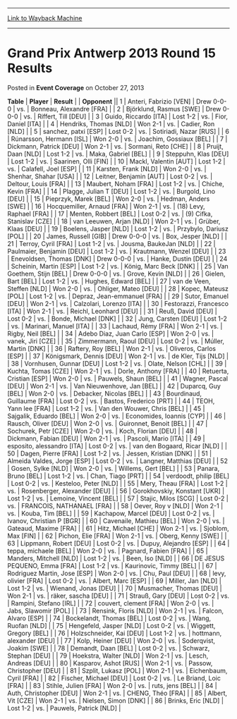 
---
[Link to Wayback Machine](https://web.archive.org/web/20220928151331/https://magic.wizards.com/en/articles/archive/event-coverage/grand-prix-antwerp-2013-round-15-results-2013-10-27)

[_metadata_:description]:- "TablePlayerResult Opponent 1Anteri, Fabrizio [VEN]Drew 0-0-0vs.Bonneau, Alexandre [FRA] 2Björklund, Rasmus [SWE]Drew 0-0-0vs.Riffert, Till [DEU] 3Guido, Riccardo [ITA]Lost 1-2vs.Fior, Daniel [ITA] 4Hendriks, Thomas [NLD]Won 2-1vs.Cadier, Ron [NLD] 5sanchez, patxi [ESP]Lost 0-2vs.Sotiriadi, Nazar [RUS] 6Rúnarsson, Hermann [ISL]Won 2-0vs.Joachim, Gossiaux [BEL] 7Dickmann,"
[_metadata_:generator]:- "Drupal 7 (http://drupal.org)"
[_metadata_:node]:- "438611"
[_metadata_:publish_date]:- "2013-10-27"
[_metadata_:source]:- "div-main-content"
[_metadata_:title]:- "Grand Prix Antwerp 2013 Round 15 Results"
[_metadata_:wayback_capture_timestamp]:- "2022-09-28 15:13:31"
[_metadata_:wayback_raw_url]:- "https://web.archive.org/web/20220928151331id_/https://magic.wizards.com/en/articles/archive/event-coverage/grand-prix-antwerp-2013-round-15-results-2013-10-27"
[_metadata_:wayback_url]:- "https://magic.wizards.com/en/articles/archive/event-coverage/grand-prix-antwerp-2013-round-15-results-2013-10-27"
---


Grand Prix Antwerp 2013 Round 15 Results
========================================



 Posted in **Event Coverage**
 on October 27, 2013 












 **Table** | **Player** | **Result** |  | **Opponent** ||  1 | Anteri, Fabrizio [VEN] | Drew 0-0-0 | vs. | Bonneau, Alexandre [FRA] |
|  2 | Björklund, Rasmus [SWE] | Drew 0-0-0 | vs. | Riffert, Till [DEU] |
|  3 | Guido, Riccardo [ITA] | Lost 1-2 | vs. | Fior, Daniel [ITA] |
|  4 | Hendriks, Thomas [NLD] | Won 2-1 | vs. | Cadier, Ron [NLD] |
|  5 | sanchez, patxi [ESP] | Lost 0-2 | vs. | Sotiriadi, Nazar [RUS] |
|  6 | Rúnarsson, Hermann [ISL] | Won 2-0 | vs. | Joachim, Gossiaux [BEL] |
|  7 | Dickmann, Patrick [DEU] | Won 2-1 | vs. | Sormani, Reto [CHE] |
|  8 | Pruijt, Daan [NLD] | Lost 1-2 | vs. | Maka, Gabriel [BEL] |
|  9 | Steppuhn, Klas [DEU] | Lost 1-2 | vs. | Saarinen, Olli [FIN] |
|  10 | Mackl, Valentin [AUT] | Lost 1-2 | vs. | Calafell, Joel [ESP] |
|  11 | Karsten, Frank [NLD] | Won 2-0 | vs. | Shenhar, Shahar [USA] |
|  12 | Leitner, Benjamin [AUT] | Lost 0-2 | vs. | Deltour, Louis [FRA] |
|  13 | Maubert, Noham [FRA] | Lost 1-2 | vs. | Chiche, Kevin [FRA] |
|  14 | Plagge, Julian T [DEU] | Lost 1-2 | vs. | Burgold, Lino [DEU] |
|  15 | Pieprzyk, Marek [BEL] | Won 2-0 | vs. | Hedman, Anders [SWE] |
|  16 | Hocquemiller, Arnaud [FRA] | Won 2-1 | vs. | (18) Levy, Raphael [FRA] |
|  17 | Menten, Robbert [BEL] | Lost 0-2 | vs. | (9) Cifka, Stanislav [CZE] |
|  18 | van Leeuwen, Arjan [NLD] | Won 2-1 | vs. | Grüber, Klaas [DEU] |
|  19 | Boelens, Jasper [NLD] | Lost 1-2 | vs. | Przybylo, Dariusz [POL] |
|  20 | James, Russell [GIB] | Drew 0-0-0 | vs. | Box, Jesper [NLD] |
|  21 | Terroy, Cyril [FRA] | Lost 1-2 | vs. | Jousma, BaukeJan [NLD] |
|  22 | Paulmaier, Benjamin [DEU] | Lost 1-2 | vs. | Krautmann, Wenzel [DEU] |
|  23 | Enevoldsen, Thomas [DNK] | Drew 0-0-0 | vs. | Hanke, Dustin [DEU] |
|  24 | Scheinin, Martin [ESP] | Lost 1-2 | vs. | König, Marc Beck [DNK] |
|  25 | Van Goethem, Stijn [BEL] | Drew 0-0-0 | vs. | Grove, Kevin [NLD] |
|  26 | Gielen, Bart [BEL] | Lost 1-2 | vs. | Hughes, Edward [BEL] |
|  27 | van de Veen, Steffen [NLD] | Won 2-0 | vs. | Ohliger, Mateo [DEU] |
|  28 | Kopec, Mateusz [POL] | Lost 1-2 | vs. | Depraz, Jean-emmanuel [FRA] |
|  29 | Sutor, Emanuel [DEU] | Won 2-1 | vs. | Calzolari, Lorenzo [ITA] |
|  30 | Festorazzi, Francesco [ITA] | Won 2-1 | vs. | Reichl, Leonhard [DEU] |
|  31 | Reuß, David [DEU] | Lost 0-2 | vs. | Bonde, Michael [DNK] |
|  32 | Jung, Carsten [DEU] | Lost 1-2 | vs. | Marinari, Manuel [ITA] |
|  33 | Lachaud, Rémy [FRA] | Won 2-1 | vs. | Rigby, Neil [BEL] |
|  34 | Adebo Diaz, Juan Carlo [ESP] | Won 2-0 | vs. | vanek, Jiri [CZE] |
|  35 | Zimmermann, Raoul [DEU] | Lost 0-2 | vs. | Múller, Martin [DNK] |
|  36 | Raftery, Roy [BEL] | Won 2-1 | vs. | Oliveros, Carlos [ESP] |
|  37 | Königsmark, Dennis [DEU] | Won 2-1 | vs. | de Kler, Tijs [NLD] |
|  38 | Vornhusen, Gunnar [DEU] | Lost 1-2 | vs. | Olate, Nelson [CHL] |
|  39 | Kuchta, Tomas [CZE] | Won 2-1 | vs. | Dorle, Anthony [FRA] |
|  40 | Retuerta, Cristian [ESP] | Won 2-0 | vs. | Pauwels, Shaun [BEL] |
|  41 | Wagner, Pascal [DEU] | Won 2-1 | vs. | Van Nieuwenhove, Jan [BEL] |
|  42 | Duparcq, Guy [BEL] | Won 2-0 | vs. | Debacker, Nicolas [BEL] |
|  43 | Bourdinaud, Guillaume [FRA] | Lost 0-2 | vs. | Bastos, Frederico [PRT] |
|  44 | TEOH, Yann lee [FRA] | Lost 1-2 | vs. | Van den Wouwer, Chris [BEL] |
|  45 | Sajgalik, Eduardo [BEL] | Won 2-0 | vs. | Economides, Ioannis [CYP] |
|  46 | Rausch, Oliver [DEU] | Won 2-0 | vs. | Guironnet, Benoit [BEL] |
|  47 | Sochurek, Petr [CZE] | Won 2-0 | vs. | Koch, Florian [DEU] |
|  48 | Dickmann, Fabian [DEU] | Won 2-1 | vs. | Pascoli, Mario [ITA] |
|  49 | esposito, alessandro [ITA] | Lost 0-2 | vs. | van den Bogaard, Ricar [NLD] |
|  50 | Dagen, Pierre [FRA] | Lost 1-2 | vs. | Jessen, Kristian [DNK] |
|  51 | Almeida Valdes, Jorge [ESP] | Lost 0-2 | vs. | Langner, Matthias [DEU] |
|  52 | Gosen, Sylke [NLD] | Won 2-0 | vs. | Willems, Gert [BEL] |
|  53 | Panara, Bruno [BEL] | Lost 1-2 | vs. | Chan, Tiago [PRT] |
|  54 | verdoodt, philip [BEL] | Lost 0-2 | vs. | Kesteloo, Peter [NLD] |
|  55 | Mery, Theau [FRA] | Lost 1-2 | vs. | Rosenberger, Alexander [DEU] |
|  56 | Gorokhovskiy, Konstant [UKR] | Lost 1-2 | vs. | Lemoine, Vincent [BEL] |
|  57 | Stajic, Milos [SCG] | Lost 0-2 | vs. | FRANCOIS, NATHANAEL [FRA] |
|  58 | Oever, Roy v [NLD] | Won 2-1 | vs. | Kouba, Tim [BEL] |
|  59 | Kachapow, Marcel [DEU] | Lost 0-2 | vs. | Ivanov, Christian P [BGR] |
|  60 | Cavenaile, Mathieu [BEL] | Won 2-0 | vs. | Gateaud, Maxime [FRA] |
|  61 | Hitz, Michael [CHE] | Won 2-1 | vs. | Sjoblom, Max [FIN] |
|  62 | Pichon, Elie [FRA] | Won 2-1 | vs. | Oberg, Kenny [SWE] |
|  63 | Lippmann, Robert [DEU] | Lost 0-2 | vs. | Dupuy, Alejandro [ESP] |
|  64 | teppa, michaele [BEL] | Won 2-0 | vs. | Pagnard, Fabien [FRA] |
|  65 | Manders, Mitchell [NLD] | Lost 1-2 | vs. | Been, Iso [NLD] |
|  66 | DE JESUS PEQUENO, Emma [FRA] | Lost 1-2 | vs. | Kaurinovic, Timmy [BEL] |
|  67 | Rodriguez Martin, Jose [ESP] | Won 2-0 | vs. | Chu, Paul [DEU] |
|  68 | levy, olivier [FRA] | Lost 0-2 | vs. | Albert, Marc [ESP] |
|  69 | Miller, Jan [NLD] | Lost 1-2 | vs. | Wienand, Jonas [DEU] |
|  70 | Musmacher, Thomas [DEU] | Won 2-1 | vs. | räker, sascha [DEU] |
|  71 | Strauß, Gary [DEU] | Lost 0-2 | vs. | Rampini, Stefano [IRL] |
|  72 | couvert, clement [FRA] | Won 2-0 | vs. | Jabs, Slawomir [POL] |
|  73 | Rensink, Floris [NLD] | Won 2-1 | vs. | Falcon, Alvaro [ESP] |
|  74 | Bockelandt, Thomas [BEL] | Lost 0-2 | vs. | Wang, Ruofan [NLD] |
|  75 | Hengefeld, Jasper [NLD] | Lost 0-2 | vs. | Wiggett, Gregory [BEL] |
|  76 | Holzschneider, Kai [DEU] | Lost 1-2 | vs. | hottmann, alexander [DEU] |
|  77 | Kolp, Heiner [DEU] | Won 2-0 | vs. | Soderqvist, Joakim [SWE] |
|  78 | Demandt, Daan [BEL] | Lost 0-2 | vs. | Schwarz, Stephan [DEU] |
|  79 | Hoekstra, Walter [NLD] | Won 2-1 | vs. | Lesch, Andreas [DEU] |
|  80 | Kasparov, Ashot [RUS] | Won 2-1 | vs. | Passow, Christopher [DEU] |
|  81 | Szplit, Lukasz [POL] | Won 2-1 | vs. | Eichenbaum, Cyril [FRA] |
|  82 | Fischer, Michael [DEU] | Lost 0-2 | vs. | Le Briand, Loic [FRA] |
|  83 | Stihle, Julien [FRA] | Won 2-0 | vs. | ruts, jens [BEL] |
|  84 | Auth, Christopher [DEU] | Won 2-1 | vs. | CHENG, Théo [FRA] |
|  85 | Albert, Vit [CZE] | Won 2-1 | vs. | Nielsen, Simon [DNK] |
|  86 | Brinks, Eric [NLD] | Lost 1-2 | vs. | Pauwels, Patrick [NLD] |








